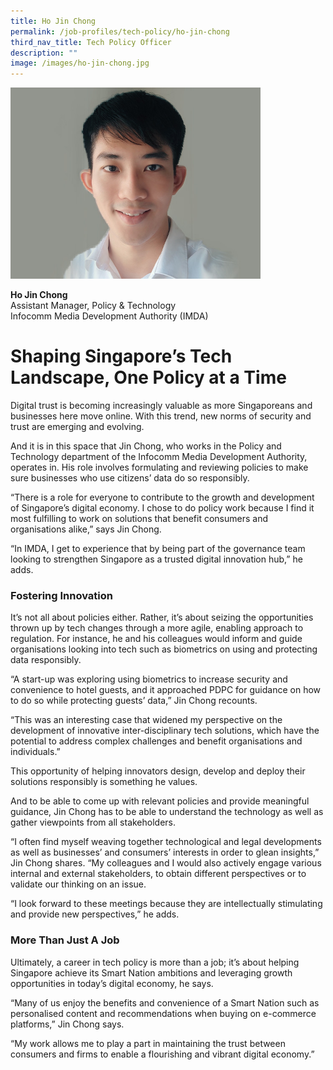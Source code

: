 ```yaml
---
title: Ho Jin Chong
permalink: /job-profiles/tech-policy/ho-jin-chong
third_nav_title: Tech Policy Officer
description: ""
image: /images/ho-jin-chong.jpg
---
```

<p><img src="/images/ho-jin-chong-l.jpg" alt="Ho Jin Chong" style="width:400px;" align="left">
<br clear="left">
<br>
<strong>Ho Jin Chong</strong><br>
Assistant Manager, Policy & Technology<br>
Infocomm Media Development Authority (IMDA)</p>

# Shaping Singapore’s Tech Landscape, One Policy at a Time

<p>Digital trust is becoming increasingly valuable as more Singaporeans and businesses here move online. With this trend, new norms of security and trust are emerging and evolving.</p> 

<p>And it is in this space that Jin Chong, who works in the Policy and Technology department of the Infocomm Media Development Authority, operates in. His role involves formulating and reviewing policies to make sure businesses who use citizens’ data do so responsibly. </p>

<p>“There is a role for everyone to contribute to the growth and development of Singapore’s digital economy. I chose to do policy work because I find it most fulfilling to work on solutions that benefit consumers and organisations alike,” says Jin Chong. </p>

<p>“In IMDA, I get to experience that by being part of the governance team looking to strengthen Singapore as a trusted digital innovation hub,” he adds.</p>

### Fostering Innovation

<p>It’s not all about policies either. Rather, it’s about seizing the opportunities thrown up by tech changes through a more agile, enabling approach to regulation. For instance, he and his colleagues would inform and guide organisations looking into tech such as biometrics on using and protecting data responsibly. </p>

<p> “A start-up was exploring using biometrics to increase security and convenience to hotel guests, and it approached PDPC for guidance on how to do so while protecting guests’ data,” Jin Chong recounts. </p>

<p>“This was an interesting case that widened my perspective on the development of innovative inter-disciplinary tech solutions, which have the potential to address complex challenges and benefit organisations and individuals.”</p>

<p>This opportunity of helping innovators design, develop and deploy their solutions responsibly is something he values.</p>

<p>And to be able to come up with relevant policies and provide meaningful guidance, Jin Chong has to be able to understand the technology as well as gather viewpoints from all stakeholders.</p>

<p>“I often find myself weaving together technological and legal developments as well as businesses’ and consumers’ interests in order to glean insights,” Jin Chong shares. “My colleagues and I would also actively engage various internal and external stakeholders, to obtain different perspectives or to validate our thinking on an issue. </p>

<p>“I look forward to these meetings because they are intellectually stimulating and provide new perspectives,” he adds.  </p>

### More Than Just A Job

<p>Ultimately, a career in tech policy is more than a job; it’s about helping Singapore achieve its Smart Nation ambitions and leveraging growth opportunities in today’s digital economy, he says.</p>

<p>“Many of us enjoy the benefits and convenience of a Smart Nation such as personalised content and recommendations when buying on e-commerce platforms,” Jin Chong says. </p>

<p>“My work allows me to play a part in maintaining the trust between consumers and firms to enable a flourishing and vibrant digital economy.”</p>